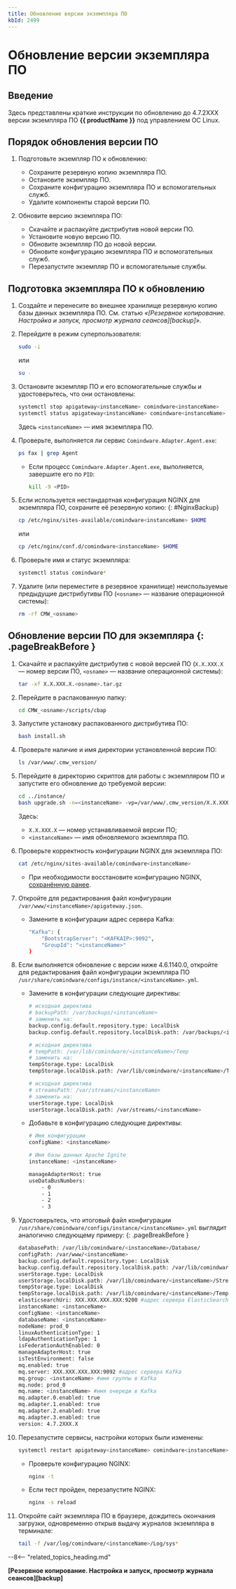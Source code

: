 ```yaml
---
title: Обновление версии экземпляра ПО
kbId: 2499
---
```


# Обновление версии экземпляра ПО

## Введение

Здесь представлены краткие инструкции по обновлению до 4.7.2XXX версии экземпляра ПО **{{ productName }}** под управлением ОС Linux.

## Порядок обновления версии ПО

1. Подготовьте экземпляр ПО к обновлению:

    - Сохраните резервную копию экземпляра ПО.
    - Остановите экземпляр ПО.
    - Сохраните конфигурацию экземпляра ПО и вспомогательных служб.
    - Удалите компоненты старой версии ПО.

2. Обновите версию экземпляра ПО:

    - Скачайте и распакуйте дистрибутив новой версии ПО.
    - Установите новую версию ПО.
    - Обновите экземпляр ПО до новой версии.
    - Обновите конфигурацию экземпляра ПО и вспомогательных служб.
    - Перезапустите экземпляр ПО и вспомогательные службы.

## Подготовка экземпляра ПО к обновлению

1. Создайте и перенесите во внешнее хранилище резервную копию базы данных экземпляра ПО. См. статью _«[Резервное копирование. Настройка и запуск, просмотр журнала сеансов][backup]»_.
2. Перейдите в режим суперпользователя:

    ``` sh
    sudo -i
    ```

    или

    ``` sh
    su -
    ```

3. Остановите экземпляр ПО и его вспомогательные службы и удостоверьтесь, что они остановлены:

    ``` sh
    systemctl stop apigateway<instanceName> comindware<instanceName>
    systemctl status apigateway<instanceName> comindware<instanceName>
    ```

    Здесь `<instanceName>` — имя экземпляра ПО.

4. Проверьте, выполняется ли сервис `Comindware.Adapter.Agent.exe`:

    ``` sh
    ps fax | grep Agent
    ```

    - Если процесс `Comindware.Adapter.Agent.exe`, выполняется, завершите его по `PID`:

        ``` sh
        kill -9 <PID>
        ```

5. Если используется нестандартная конфигурация NGINX для экземпляра ПО, сохраните её резервную копию:
{: #NginxBackup}

    ``` sh
    cp /etc/nginx/sites-available/comindware<instanceName> $HOME
    ```

    или

    ``` sh
    cp /etc/nginx/conf.d/comindware<instanceName> $HOME
    ```

6. Проверьте имя и статус экземпляра:

    ``` sh
    systemctl status comindware*
    ```

7. Удалите (или переместите в резервное хранилище) неиспользуемые предыдущие дистрибутивы ПО (`<osname>` — название операционной системы):

    ``` sh
    rm -rf CMW_<osname>
    ```

## Обновление версии ПО для экземпляра {: .pageBreakBefore }

1. Скачайте и распакуйте дистрибутив с новой версией ПО (`X.X.XXX.X` — номер версии ПО, `<osname>` — название операционной системы):

    ``` sh
    tar -xf X.X.XXX.X.<osname>.tar.gz
    ```

2. Перейдите в распакованную папку:

    ``` sh
    cd CMW_<osname>/scripts/cbap
    ```

3.  Запустите установку распакованного дистрибутива ПО:

    ``` sh
    bash install.sh
    ```

4.  Проверьте наличие и имя директории установленной версии ПО:

    ``` sh
    ls /var/www/.cmw_version/
    ```

5. Перейдите в директорию скриптов для работы с экземпляром ПО и запустите его обновление до требуемой версии:

    ``` sh
    cd ../instance/
    bash upgrade.sh -n=<instanceName> -vp=/var/www/.cmw_version/X.X.XXX.X
    ```

    Здесь:

    - `X.X.XXX.X` — номер устанавливаемой версии ПО;
    - `<instanceName>` — имя обновляемого экземпляра ПО.

6. Проверьте корректность конфигурации NGINX для экземпляра ПО:

    ``` sh
    cat /etc/nginx/sites-available/comindware<instanceName>
    ```

    - При необходимости восстановите конфигурацию NGINX, [сохранённую ранее](#NginxBackup).

7. Откройте для редактирования файл конфигурации `/var/www/<instanceName>/apigateway.json`.

    - Замените в конфигурации адрес сервера Kafka:

        ``` sh
        "Kafka": {
            "BootstrapServer": "<KAFKAIP>:9092",
            "GroupId": "<instanceName>"
        }
        ```

8. Если выполняется обновление с версии ниже 4.6.1140.0, откройте для редактирования файл конфигурации экземпляра ПО `/usr/share/comindware/configs/instance/<instanceName>.yml`.

    - Замените в конфигурации следующие директивы:

        ``` sh
        # исходная директива
        # backupPath: /var/backups/<instanceName>
        # заменить на:
        backup.config.default.repository.type: LocalDisk
        backup.config.default.repository.localDisk.path: /var/backups/<instanceName> ## backupPath

        # исходная директива
        # tempPath: /var/lib/comindware/<instanceName>/Temp
        # заменить на:
        tempStorage.type: LocalDisk
        tempStorage.localDisk.path: /var/lib/comindware/<instanceName>/Temp ## tempPath

        # исходная директива
        # streamsPath: /var/streams/<instanceName>
        # заменить на:
        userStorage.type: LocalDisk
        userStorage.localDisk.path: /var/streams/<instanceName>
        ```

    - Добавьте в конфигурацию следующие директивы:

        ``` sh
        # Имя конфигурации
        configName: <instanceName>

        # Имя базы данных Apache Ignite
        instanceName: <instanceName>

        manageAdapterHost: true
        useDataBusNumbers:
            - 0
            - 1
            - 2
            - 3
        ```

9. Удостоверьтесь, что итоговый файл конфигурации `/usr/share/comindware/configs/instance/<instanceName>.yml` выглядит аналогично следующему примеру:
{: .pageBreakBefore }

    ``` sh
    databasePath: /var/lib/comindware/<instanceName>/Database/
    configPath: /var/www/<instanceName>
    backup.config.default.repository.type: LocalDisk
    backup.config.default.repository.localDisk.path: /var/lib/comindware/<instanceName>/Backup
    userStorage.type: LocalDisk
    userStorage.localDisk.path: /var/lib/comindware/<instanceName>/Streams
    tempStorage.type: LocalDisk
    tempStorage.localDisk.path: /var/lib/comindware/<instanceName>/Temp
    elasticsearchUri: XXX.XXX.XXX.XXX:9200 #адрес сервера ElasticSearch
    instanceName: <instanceName>
    configName: <instanceName>
    databaseName: <instanceName>
    nodeName: prod_0
    linuxAuthenticationType: 1
    ldapAuthenticationType: 1
    isFederationAuthEnabled: 0
    manageAdapterHost: true
    isTestEnvironment: false
    mq.enabled: true
    mq.server: XXX.XXX.XXX.XXX:9092 #адрес сервера Kafka
    mq.group: <instanceName> #имя группы в Kafka
    mq.node: prod_0
    mq.name: <instanceName> #имя очереди в Kafka
    mq.adapter.0.enabled: true
    mq.adapter.1.enabled: true
    mq.adapter.2.enabled: true
    mq.adapter.3.enabled: true
    version: 4.7.2XXX.X
    ```

10. Перезапустите сервисы, настройки которых были изменены:

    ``` sh
    systemctl restart apigateway<instanceName> comindware<instanceName>
    ```

    - Проверьте конфигурацию NGINX:

        ``` sh
        nginx -t
        ```

    - Если тест пройден, перезапустите NGINX:

        ``` sh
        nginx -s reload
        ```

11. Откройте сайт экземпляра ПО в браузере, дождитесь окончания загрузки, одновременно открыв выдачу журналов экземпляра в терминале:

    ``` sh
    tail -f /var/log/comindware/<instanceName>/Log/sys*
    ```

--8<-- "related_topics_heading.md"

**[Резервное копирование. Настройка и запуск, просмотр журнала сеансов][backup]**
